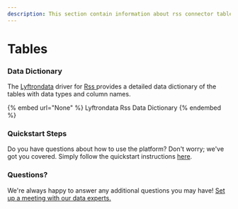 ```yaml
---
description: This section contain information about rss connector tables information
---
```


# Tables

### Data Dictionary

The [Lyftrondata](https://www.lyftrondata.com/) driver for [Rss](None/)[ ](https://www.lyftrondata.com/integration/rss/)provides a detailed data dictionary of the tables with data types and column names.

{% embed url="None" %}
Lyftrondata Rss Data Dictionary
{% endembed %}

### Quickstart Steps

Do you have questions about how to use the platform? Don't worry; we've got you covered. Simply follow the quickstart instructions [here](../README.md).

### Questions? <a href="#questions" id="questions"></a>

We're always happy to answer any additional questions you may have! [Set up a meeting with our data experts.](https://www.lyftrondata.com/book-a-meeting/)

